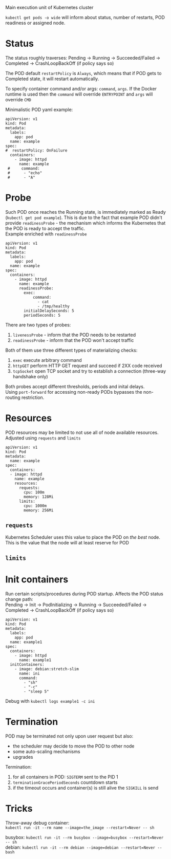 Main execution unit of Kubernetes cluster
  
`kubectl get pods -o wide` will inform about status, number of restarts, POD readiness or assigned node.  

# Status
The status roughly traverses:
Pending -> Running -> Succeeded/Failed -> Completed -> CrashLoopBackOff (if policy says so)

The POD default `restartPolicy` is `Always`, which means that if POD gets to Completed state, it will restart automatically.

To specify container command and/or args: `command`, `args`. 
If the Docker runtime is used then the `command` will override `ENTRYPOINT` and `args` will override `CMD`

Minimalistic POD yaml example:
```
apiVersion: v1
kind: Pod
metadata:
  labels:
    app: pod
  name: example
spec:
#  restartPolicy: OnFailure
  containers:
    - image: httpd
      name: example
 #     command:
 #      - "echo"
 #      - "A"
```

# Probe
Such POD once reaches the Running state, is immediately marked as Ready (`kubectl get pod example`).
This is due to the fact that example POD didn't provide `readinessProbe` - the mechanism which informs the Kubernetes that
the POD is ready to accept the traffic.  
Example enriched with `readinessProbe`
```
apiVersion: v1
kind: Pod
metadata:
  labels:
    app: pod
  name: example
spec:
  containers:
    - image: httpd
      name: example
      readinessProbe:
        exec:
            command:
              - cat
              - /tmp/healthy
        initialDelaySeconds: 5
        periodSeconds: 5
```

There are two types of probes:
1. `livenessProbe` - inform that the POD needs to be restarted
2. `readinessProbe` - inform that the POD won't accept traffic

Both of them use three different types of materializing checks: 
1. `exec` execute arbitrary command
2. `httpGET` perform HTTP GET request and succeed if 2XX code received
3. `tcpSocket` open TCP socket and try to establish a connection (three-way handshake only)

Both probes accept different thresholds, periods and inital delays.  
Using `port-forward` for accessing non-ready PODs bypasses the non-routing restriction.

# Resources
POD resources may be limited to not use all of node available resources.
Adjusted using `requests` and `limits`
```
apiVersion: v1
kind: Pod
metadata:
  name: example
spec:
  containers:
  - image: httpd
    name: example
    resources:
      requests:
        cpu: 100m
        memory: 128Mi
      limits:
        cpu: 1000m
        memory: 256Mi
```
<tools container awareness e.g. ps vs free>
<oomkiller container awareness>

## `requests`
Kubernetes Scheduler uses this value to place the POD on _the best_ node.
This is the value that the node will at least reserve for POD

## `limits`
<TODO>

# Init containers
Run certain scripts/procedures during POD startup. 
Affects the POD status change path:  
Pending -> Init -> PodInitializing -> Running -> Succeeded/Failed -> Completed -> CrashLoopBackOff (if policy says so)  
```
apiVersion: v1
kind: Pod
metadata:
  labels:
    app: pod
  name: example1
spec:
  containers:
    - image: httpd
      name: example1
  initContainers:
    - image: debian:stretch-slim
      name: ini
      command:
        - "sh"
        - "-c"
        - "sleep 5"
```
Debug with `kubectl logs example1 -c ini`

# Termination
POD may be terminated not only upon user request but also:  
 - the scheduler may decide to move the POD to other node
 - some auto-scaling mechanisms
 - upgrades

Termination:  
1. for all containers in POD: `SIGTERM` sent to the PID 1
2. `terminationGracePeriodSeconds` countdown starts
3. if the timeout occurs and container(s) is still alive the `SIGKILL` is send

# Tricks

Throw-away debug container:  
`kubectl run -it --rm name --image=the_image --restart=Never -- sh `

busybox: `kubectl run -it --rm busybox --image=busybox --restart=Never -- sh`    
debian: `kubectl run -it --rm debian --image=debian --restart=Never -- bash`
